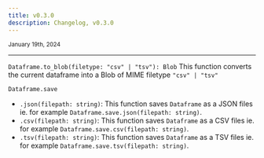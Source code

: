 ```yaml
---
title: v0.3.0
description: Changelog, v0.3.0
---
```


<small>January 19th, 2024</small>

---

`Dataframe.to_blob(filetype: "csv" | "tsv"): Blob` This function converts the current dataframe into a Blob of MIME filetype `"csv" | "tsv"`

`Dataframe.save`

- `.json(filepath: string)`: This function saves `Dataframe` as a JSON files ie. for example `Dataframe.save.json(filepath: string)`.
- `.csv(filepath: string)`: This function saves `Dataframe` as a CSV files ie. for example `Dataframe.save.csv(filepath: string)`.
- `.tsv(filepath: string)`: This function saves `Dataframe` as a TSV files ie. for example `Dataframe.save.tsv(filepath: string)`.